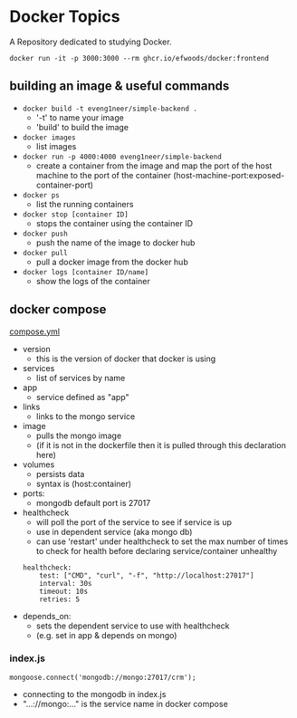 # Docker Topics
A Repository dedicated to studying Docker.

```docker run -it -p 3000:3000 --rm ghcr.io/efwoods/docker:frontend```

 ## building an image & useful commands
- `docker build -t eveng1neer/simple-backend .`
  - '-t' to name your image
  - 'build' to build the image
- `docker images`
  - list images
- `docker run -p 4000:4000 eveng1neer/simple-backend`
  - create a container from the image and map the port of the host machine to the port of the container (host-machine-port:exposed-container-port)
- `docker ps`
  - list the running containers
- `docker stop [container ID]`
  - stops the container using the container ID
- `docker push`
  - push the name of the image to docker hub
- `docker pull`
  - pull a docker image from the docker hub
- `docker logs [container ID/name]`
  - show the logs of the container

## docker compose
[compose.yml](compose.yml)
- version
  - this is the version of docker that docker is using
- services
  - list of services by name
- app
  - service defined as "app"
- links
  - links to the mongo service
- image
  - pulls the mongo image 
  - (if it is not in the dockerfile then it is pulled through this declaration here)
- volumes
  - persists data
  - syntax is (host:container)
- ports:
  - mongodb default port is 27017
- healthcheck
  - will poll the port of the service to see if service is up 
  - use in dependent service (aka mongo db)
  - can use 'restart' under healthcheck to set the max number of times to check for health before declaring service/container unhealthy
  ```
  healthcheck:
      test: ["CMD", "curl", "-f", "http://localhost:27017"]
      interval: 30s
      timeout: 10s
      retries: 5
    ```
- depends_on:
  - sets the dependent service to use with healthcheck
  - (e.g. set in app & depends on mongo)

### index.js
```
mongoose.connect('mongodb://mongo:27017/crm');
```
  - connecting to the mongodb in index.js
  - "...://mongo:..." is the service name in docker compose
  